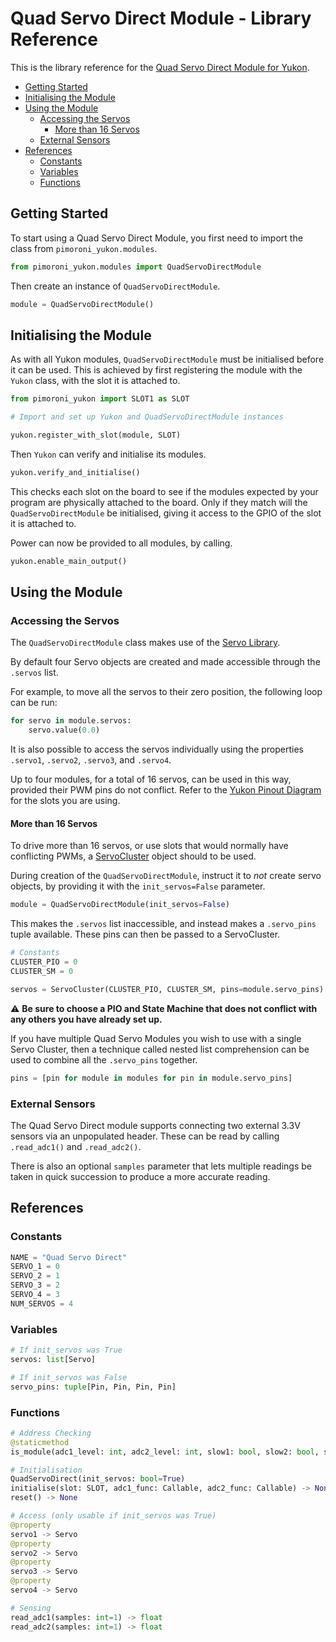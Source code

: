 # Quad Servo Direct Module - Library Reference <!-- omit in toc -->

This is the library reference for the [Quad Servo Direct Module for Yukon](https://pimoroni.com/yukon).

- [Getting Started](#getting-started)
- [Initialising the Module](#initialising-the-module)
- [Using the Module](#using-the-module)
  - [Accessing the Servos](#accessing-the-servos)
    - [More than 16 Servos](#more-than-16-servos)
  - [External Sensors](#external-sensors)
- [References](#references)
  - [Constants](#constants)
  - [Variables](#variables)
  - [Functions](#functions)


## Getting Started

To start using a Quad Servo Direct Module, you first need to import the class from `pimoroni_yukon.modules`.

```python
from pimoroni_yukon.modules import QuadServoDirectModule
```

Then create an instance of `QuadServoDirectModule`.

```python
module = QuadServoDirectModule()
```


## Initialising the Module

As with all Yukon modules, `QuadServoDirectModule` must be initialised before it can be used. This is achieved by first registering the module with the `Yukon` class, with the slot it is attached to.

```python
from pimoroni_yukon import SLOT1 as SLOT

# Import and set up Yukon and QuadServoDirectModule instances

yukon.register_with_slot(module, SLOT)
```

Then `Yukon` can verify and initialise its modules.

```python
yukon.verify_and_initialise()
```

This checks each slot on the board to see if the modules expected by your program are physically attached to the board. Only if they match will the `QuadServoDirectModule` be initialised, giving it access to the GPIO of the slot it is attached to.

Power can now be provided to all modules, by calling.

```python
yukon.enable_main_output()
```


## Using the Module

### Accessing the Servos

The `QuadServoDirectModule` class makes use of the [Servo Library](https://github.com/pimoroni/pimoroni-pico/blob/main/micropython/modules/servo/README.md).

By default four Servo objects are created and made accessible through the `.servos` list.

For example, to move all the servos to their zero position, the following loop can be run:

```python
for servo in module.servos:
    servo.value(0.0)
```

It is also possible to access the servos individually using the properties `.servo1`, `.servo2`, `.servo3`, and `.servo4`.

Up to four modules, for a total of 16 servos, can be used in this way, provided their PWM pins do not conflict. Refer to the [Yukon Pinout Diagram](../yukon_pinout_diagram.png) for the slots you are using.


#### More than 16 Servos

To drive more than 16 servos, or use slots that would normally have conflicting PWMs, a [ServoCluster](https://github.com/pimoroni/pimoroni-pico/blob/main/micropython/modules/servo/README.md#servocluster) object should to be used.

During creation of the `QuadServoDirectModule`, instruct it to *not* create servo objects, by providing it with the `init_servos=False` parameter.

```python
module = QuadServoDirectModule(init_servos=False)
```

This makes the `.servos` list inaccessible, and instead makes a `.servo_pins` tuple available. These pins can then be passed to a ServoCluster.

```python
# Constants
CLUSTER_PIO = 0
CLUSTER_SM = 0

servos = ServoCluster(CLUSTER_PIO, CLUSTER_SM, pins=module.servo_pins)
```

:warning: **Be sure to choose a PIO and State Machine that does not conflict with any others you have already set up.**

If you have multiple Quad Servo Modules you wish to use with a single Servo Cluster, then a technique called nested list comprehension can be used to combine all the `.servo_pins` together.

```python
pins = [pin for module in modules for pin in module.servo_pins]
```


### External Sensors

The Quad Servo Direct module supports connecting two external 3.3V sensors via an unpopulated header. These can be read by calling `.read_adc1()` and `.read_adc2()`.

There is also an optional `samples` parameter that lets multiple readings be taken in quick succession to produce a more accurate reading.


## References

### Constants

```python
NAME = "Quad Servo Direct"
SERVO_1 = 0
SERVO_2 = 1
SERVO_3 = 2
SERVO_4 = 3
NUM_SERVOS = 4
```


### Variables
```python
# If init_servos was True
servos: list[Servo]

# If init_servos was False
servo_pins: tuple[Pin, Pin, Pin, Pin]
```


### Functions

```python
# Address Checking
@staticmethod
is_module(adc1_level: int, adc2_level: int, slow1: bool, slow2: bool, slow3:bool) -> bool

# Initialisation
QuadServoDirect(init_servos: bool=True)
initialise(slot: SLOT, adc1_func: Callable, adc2_func: Callable) -> None
reset() -> None

# Access (only usable if init_servos was True)
@property
servo1 -> Servo
@property
servo2 -> Servo
@property
servo3 -> Servo
@property
servo4 -> Servo

# Sensing
read_adc1(samples: int=1) -> float
read_adc2(samples: int=1) -> float
```
